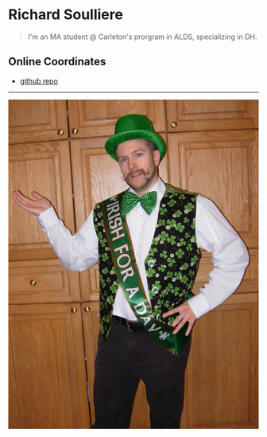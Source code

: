 # Richard Soulliere

> I'm an MA student @ Carleton's prorgram in ALDS, specializing in DH.

## Online Coordinates

+ [github repo](https://github.com/80masters)

----

![me](/DSCN3795.jpg?raw=true)
